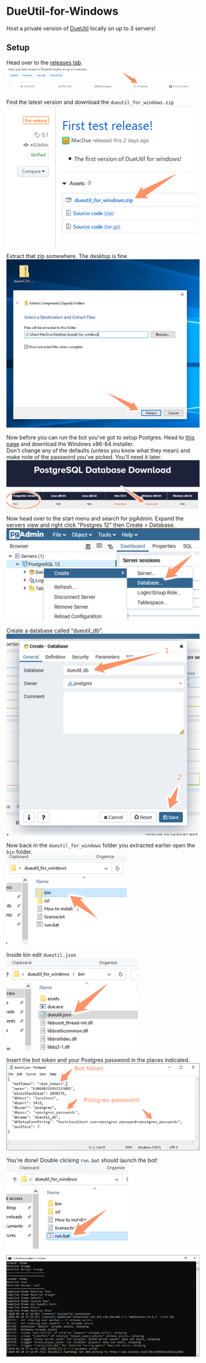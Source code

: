 # DueUtil-for-Windows
Host a private version of [DueUtil](https://dueutil.tech/) locally on up to 3 servers!

## Setup

Head over to the [releases tab](https://github.com/DueUtil/DueUtil-for-Windows/releases).  
[![Releases tab](./setup/1.png)](https://github.com/DueUtil/DueUtil-for-Windows/releases)

Find the latest version and download the ``dueutil_for_windows.zip``  
![dueutil_for_windows.zip](./setup/2.png)

Extract that zip somewhere. The desktop is fine.  
![Extract zip](./setup/3.png)

Now before you can run the bot you've got to setup Postgres. Head to [this page](https://www.enterprisedb.com/downloads/postgres-postgresql-downloads) and download the Windows x86-64 installer.  
Don't change any of the defaults (unless you know what they mean) and make note of the password you've picked. You'll need it later.  
[![](./setup/4.png)](https://www.enterprisedb.com/downloads/postgres-postgresql-downloads)


Now head over to the start menu and search for pgAdmin. Expand the servers view and right click "Postgres 12" then Create > Database.  
![](./setup/5.png)

Create a database called "dueutil_db".  
![](./setup/6.png)

Now back in the ``dueutil_for_windows`` folder you extracted earlier open the ``bin`` folder.  
![](./setup/7.png)

Inside bin edit ``dueutil.json``  
![](./setup/8.png)

Insert the bot token and your Postgres password in the places indicated.
![](./setup/9.png)

You're done! Double clicking ``run.bat`` should launch the bot!  
![](./setup/10.png)

![](./setup/11.png)
